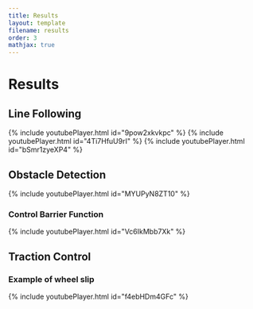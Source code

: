 ```yaml
---
title: Results
layout: template
filename: results
order: 3
mathjax: true
--- 
```


# Results






## Line Following

{% include youtubePlayer.html id="9pow2xkvkpc" %}
{% include youtubePlayer.html id="4Ti7HfuU9rI" %}
{% include youtubePlayer.html id="bSmr1zyeXP4" %}

## Obstacle Detection
{% include youtubePlayer.html id="MYUPyN8ZT10" %}

### Control Barrier Function
{% include youtubePlayer.html id="Vc6IkMbb7Xk" %}

## Traction Control

### Example of wheel slip

{% include youtubePlayer.html id="f4ebHDm4GFc" %}
